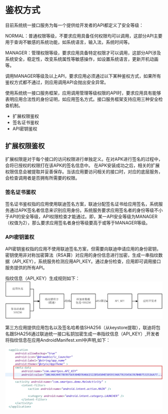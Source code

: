 # 鉴权方式

目前系统统一接口服务为每一个提供给开发者的API都定义了安全等级：

NORMAL：普通权限等级，不要求应用具备任何权限均可以调用，这部分API主要用于查询不敏感的系统功能，如系统语言，输入法，系统时间等。

MANAGER：管理权限等级，要求应用具备特定权限才可以调用，这部分API涉及系统安全，稳定性，改变系统属性等敏感操作，如设置系统语言，更新开机动画等。    

 

调用MANAGER等级及以上API，要求应用必须通过以下某种鉴权方式，如果所有鉴权方式都不通过，则应用调用API会抛出安全异常。

 

使用系统统一接口服务框架，应用调用管理等级权限的API时，要求应用具有能够表明应用合法性的身份证明，如应用签名方式。接口服务框架支持应用三种安全检查机制。

* 扩展权限鉴权 
* 签名证书鉴权 
* API密钥鉴权

## 扩展权限鉴权

扩展权限是对于每个接口的访问权限进行单独定义。在对APK进行签名的过程中，会将已授权的权限打在该APK的签名信息中。
在APK安装成功之后，相关的扩展权限信息会被提取并妥善保存。当该应用要访问相关的接口时，对应的底层服务，会检查调用者是否拥有所需要的权限。 

### 签名证书鉴权

签名证书鉴权指的应用使用联迪签名方案，联迪分配签名证书给应用签名，系统服务通过APK签名者信息来识别应用身份。系统服务要求应用签名者的身份等级不小于API的安全等级，API权限检查才能通过。即，某一API安全等级为MANAGER（权值为2），那么要求应用签名者身份等级要高于或等于MANAGER等级。

### API密钥鉴权
API密钥鉴权指的应用不使用联迪签名方案，但需要向联迪申请应用的身份密钥，密钥使用非对称加密算法（RSA算）对应用的身份信息进行加密，生成一串指纹数据（API_KEY），系统服务检测应用API_KEY。通过身份检查，应用即可调用接口服务提供的所有API。

指纹信息（API_KEY）生成规则如下：
![API_KEY生成规则](../images/apikey_gen.png)




第三方应用提供应用包名以及签名哈希值SHA256（从keystore提取），联迪将包名跟SHA256通过联迪统一接口私钥加密生成一串指纹信息（API_KEY）,开发者将指纹信息在应用AndroidManifest.xml中声明,如下：

![API_KEY申明](../images/apikey_location.jpg)